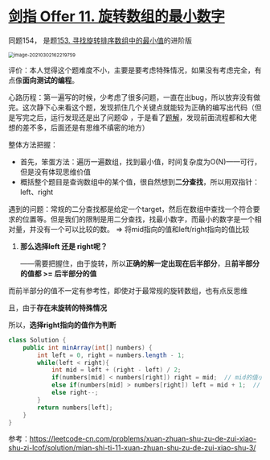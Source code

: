 # [剑指 Offer 11. 旋转数组的最小数字](https://leetcode-cn.com/problems/xuan-zhuan-shu-zu-de-zui-xiao-shu-zi-lcof/)

同题154， 是题[153. 寻找旋转排序数组中的最小值](https://leetcode-cn.com/problems/find-minimum-in-rotated-sorted-array/)的进阶版

<img src="C:\Users\surface\AppData\Roaming\Typora\typora-user-images\image-20210302162219759.png" alt="image-20210302162219759" style="zoom:67%;" />



评价：本人觉得这个题难度不小，主要是要考虑特殊情况，如果没有考虑完全，有点像**面向测试的编程**。

心路历程：第一遍写的时候，少考虑了很多问题，一直在出bug，所以放弃没有做完。这次静下心来看这个题，发现抓住几个关键点就能较为正确的编写出代码（但是写完之后，运行发现还是出了问题:weary: ，于是看了[题解](https://leetcode-cn.com/problems/xuan-zhuan-shu-zu-de-zui-xiao-shu-zi-lcof/solution/mian-shi-ti-11-xuan-zhuan-shu-zu-de-zui-xiao-shu-3/)，发现前面流程都和大佬想的差不多，后面还是有思维不缜密的地方）

整体方法把握：

- 首先，笨蛋方法：遍历一遍数组，找到最小值，时间复杂度为O(N)——可行，但是没有体现思维价值
- 概括整个题目是查询数组中的某个值，很自然想到**二分查找**，所以用双指针：left、right

遇到的问题：常规的二分查找都是给定一个target，然后在数组中查找一个符合要求的位置等。但是我们的限制是用二分查找，找最小数字，而最小的数字是一个相对量，并没有一个可以比较的数。 => 将mid指向的值和left/right指向的值比较

1. **那么选择left 还是 right呢？**

   ——需要把握住，由于旋转，所以**正确的解一定出现在后半部分**，且**前半部分的值都 >= 后半部分的值**

而前半部分的值不一定有参考性，即使对于最常规的旋转数组，也有点反思维

且，由于**存在未旋转的特殊情况**

所以，**选择right指向的值作为判断**

```java
class Solution {
    public int minArray(int[] numbers) {
        int left = 0, right = numbers.length - 1;
        while(left < right){
            int mid = left + (right - left) / 2;
            if(numbers[mid] < numbers[right]) right = mid;	// mid的值小于右边，那么是[left,right]范围太大，导致后半部分有些出现在前面了
            else if(numbers[mid] > numbers[right]) left = mid + 1;	// mid值大于右边，那么是前半部分有些出现在后面了
            else right--;
        }
        return numbers[left];
    }
}
```

参考：https://leetcode-cn.com/problems/xuan-zhuan-shu-zu-de-zui-xiao-shu-zi-lcof/solution/mian-shi-ti-11-xuan-zhuan-shu-zu-de-zui-xiao-shu-3/